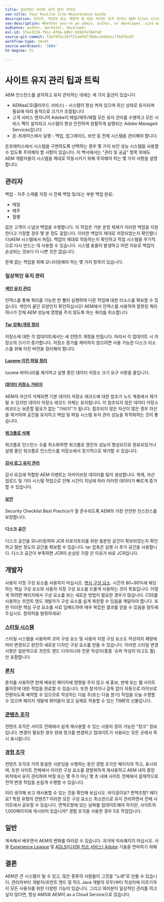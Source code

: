 ```yaml
---
title: 일상적인 사이트 유지 관리 가이드
seo-title: Your Routine Site Maintenance Guide
description: 관리자, 작성자 또는 개발자 등 모든 사이트 유지 관리는 AEM Sites 인스턴스의 모든 측면을 다룹니다. 이 안내서를 사용하여 전략이 성공하도록 합니다.
seo-description: Whether you're an admin, author, or developer, site maintenance touches every aspect of your AEM Sites instance. Use this guide to ensure your strategy is set up for success.
audience: author, marketer, developer
exl-id: 37ee3234-f91c-4f0a-b0b7-b9167e7847a9
source-git-commit: 53af8fbc20ff21abf8778bbc165b5ec7fbdf8c8f
workflow-type: tm+mt
source-wordcount: '1084'
ht-degree: 5%

---
```


# 사이트 유지 관리 팁과 트릭

AEM 인스턴스를 설치하고 유지 관리하는 데에는 세 가지 옵션이 있습니다

* AEMaaCS(클라우드 서비스) - 시스템이 항상 켜져 있으며 최신 상태로 유지되며 필요에 따라 동적으로 크기가 조절됩니다
* 고객 서비스 엔지니어 Adobe이 매일/매주/매월 모든 유지 관리를 수행하고 모든 서비스 팩이 설치되고 시스템이 항상 안전하며 원활하게 실행되는 Adobe Managed Services입니다
* 온-프레미스에서 실행 - 백업, 업그레이드, 보안 등 전체 시스템을 관리해야 합니다.

온프레미스에서 시스템을 구현하도록 선택하는 경우 몇 가지 보안 성능 시스템을 사용할 수 있도록 주의해야 할 사항이 있습니다. 이 백서에서는 &quot;관리 및 공급&quot; 항목 외에도 AEM 개발자들이 시스템을 제대로 작동시키기 위해 주의해야 하는 몇 가지 사항을 설명합니다.

## 관리자

백업 - 자주 스케줄 지정 시 전체 백업 및/또는 부분 백업 완료:

* 매일
* 매주
* 월별

많은 고객이 스냅샷 백업을 수행합니다. 이 작업은 기본 운영 체제가 이러한 백업을 지원한다고 가정할 경우 몇 분 정도 걸립니다. 이러한 백업이 제대로 저장되었는지 확인합니다(AEM 시스템에서 꺼짐). 백업이 제대로 작동하는지 확인하고 작업 시스템을 주기적으로 다시 만드는 데 사용할 수 있습니다. 시스템 충돌이 발생하고 어떤 이유로 백업이 손상되는 것보다 더 나쁜 것은 없습니다.

문제 없는 작업을 위해 모니터링해야 하는 몇 가지 항목이 있습니다.

### 일상적인 유지 관리

#### [색인 유지 관리](https://experienceleague.adobe.com/docs/experience-manager-65/deploying/practices/best-practices-for-queries-and-indexing.html?lang=ko)

인덱스를 통해 쿼리를 가능한 한 빨리 실행하여 다른 작업에 대한 리소스를 확보할 수 있습니다. 색인이 끝단 모양인지 확인하십시오! AEM에서 인덱스를 사용하여 잘못된 쿼리 하나가 전체 AEM 성능에 영향을 주지 않도록 하는 쿼리를 취소합니다.

#### [Tar 압축/개정 정리](https://experienceleague.adobe.com/docs/experience-manager-65/deploying/deploying/revision-cleanup.html?lang=en)

저장소에 대한 각 업데이트에서는 새 컨텐츠 개정을 만듭니다. 따라서 각 업데이트 시 저장소의 크기가 증가합니다. 저장소 증가를 제어하지 않으려면 사용 가능한 디스크 리소스를 위해 이전 버전을 정리해야 합니다.

#### [Lucene 이진 파일 정리](https://experienceleague.adobe.com/docs/experience-manager-65/administering/operations/operations-dashboard.html#automated-maintenance-tasks)

lucene 바이너리를 제거하고 실행 중인 데이터 저장소 크기 요구 사항을 줄입니다.

#### [데이터 저장소 가비지](https://experienceleague.adobe.com/docs/experience-manager-65/administering/operations/data-store-garbage-collection.html)

AEM의 자산이 삭제되면 기본 데이터 저장소 레코드에 대한 참조가 노드 계층에서 제거될 수 있지만 데이터 저장소 레코드 자체는 유지됩니다. 이 참조되지 않은 데이터 저장소 레코드는 보존할 필요가 없는 &quot;가비지&quot;가 됩니다. 참조되지 않은 자산이 많은 경우 자산을 제거하여 공간을 유지하고 백업 및 파일 시스템 유지 관리 성능을 최적화하는 것이 좋습니다.

#### [워크플로 삭제](https://experienceleague.adobe.com/docs/experience-manager-65/administering/operations/workflows-administering.html)

워크플로 인스턴스 수를 최소화하면 워크플로 엔진의 성능이 향상되므로 완료되었거나 실행 중인 워크플로 인스턴스를 저장소에서 정기적으로 제거할 수 있습니다.

#### [감사 로그 유지 관리](https://experienceleague.adobe.com/docs/experience-manager-65/administering/operations/operations-audit-log.html)

감사 로깅에 적합한 AEM 이벤트는 아카이브된 데이터를 많이 생성합니다. 복제, 자산 업로드 및 기타 시스템 작업으로 인해 시간이 지남에 따라 이러한 데이터가 빠르게 증가할 수 있습니다.

#### [보안](https://experienceleague.adobe.com/docs/experience-manager-65/administering/security/security-checklist.html?lang=ko-KR)

Security Checklist Best Practice가 잘 준수되도록 AEM의 가장 안전한 인스턴스를 보장합니다.

#### 디스크 공간

디스크 공간을 모니터링하여 JCR 리포지토리를 위한 충분한 공간이 확보되었는지 확인하고 절반 정도의 공간을 확보할 수 있습니다. tar 압축은 실행 시 추가 공간을 사용합니다. 디스크 공간이 부족하면 JCR이 손상된 가장 큰 이유가 바로 JCR입니다.

## 개발자

사용자 지정 구성 요소를 사용하지 마십시오. [핵심 구성 요소](https://www.aemcomponents.dev/). 시간의 80~90%에 해당하는 핵심 구성 요소와 사용자 지정 구성 요소를 드물게 사용하는 것이 목표입니다. 이렇게 하려면 페이지에서 구성 요소를 보는 새로운 방법이 필요한 경우가 많습니다. CSS를 사용하는 프런트 엔드 개발자가 구성 요소를 쉽게 복원할 수 있음을 깨달아야 합니다. 또한 이러한 핵심 구성 요소를 서로 임베드하여 매우 복잡한 결과를 얻을 수 있음을 염두에 두십시오. 창의력을 발휘하세요!

### [스타일 시스템](https://experienceleague.adobe.com/docs/experience-manager-65/authoring/siteandpage/style-system.html?lang=en)

스타일 시스템을 사용하여 코어 구성 요소 및 사용자 지정 구성 요소도 작성자의 재량에 따라 변경되고 완전히 새로운 디자인 구성 요소를 만들 수 있습니다. 이러한 스타일 변경 사항은 일반적으로 프런트 엔드 디자이너와 전문 작성자(종종 &#39;슈퍼 작성자&#39;라고도 함)만 포함합니다

### [론치](https://experienceleague.adobe.com/docs/experience-manager-cloud-service/content/sites/authoring/launches/overview.html?lang=en)

론치를 사용하면 현재 배포된 페이지에 영향을 주지 않고 새 홍보, 판매 또는 웹 사이트 롤아웃에 대한 작업을 완료할 수 있습니다. 또한 참석이나 감독 없이 자동으로 라이브로 전환되도록 예약할 수 있으므로 작성자는 다음 주(또는 다음 분기) 작업을 오늘 수행할 수 있으며 페이지 개발에 뛰어들지 않고 실제로 적용할 수 있는 TIME의 선물입니다.

### [콘텐츠 조각](https://experienceleague.adobe.com/docs/experience-manager-65/assets/fragments/content-fragments.html)

컨텐츠 조각은 사이트 전체에서 쉽게 재사용할 수 있는 사용자 정의 가능한 &quot;청크&quot; 정보입니다. 변경이 필요한 경우 원래 청크를 변경하고 업데이트가 사용되는 모든 곳에서 즉시 표시됩니다.

### [경험 조각](https://experienceleague.adobe.com/docs/experience-manager-learn/sites/experience-fragments/experience-fragments-feature-video-use.html?lang=en)

컨텐츠 조각과 거의 동일한 사운딩을 수행하는 동안 경험 조각은 페이지의 작고, 표시되며, 또한 사이트 전체에서 이러한 구성 요소를 광범위하게 재사용하고 AEM 내의 중앙 위치에서 유지 관리하여 며칠 또는 몇 주가 아닌 몇 초 내에 사이트 전체에서 잠재적으로 전역 변경 작업을 손쉽게 수행할 수 있습니다.

미리 생각해 보고 재사용할 수 있는 것을 확인해 보십시오. 바닥글이요? 면책조항? 헤더요? 특정 유형의 컨텐츠? 이러한 모든 구성 요소는 최소한으로 유지 관리하면서 전체 사이트에서 공유할 수 있습니다. 면책조항에 있는 날짜를 업데이트해야 하지만, 사이트의 1,000페이지에 게시되어 있습니까? 경험 조각을 사용한 경우 5초 작업입니다.

## 일반

계속해서 배우면서 AEM의 변화를 따라갈 수 있습니다. 과거에 익숙해지지 마십시오. 사용 [Experience League](https://experienceleague.adobe.com/docs/experience-manager-learn/sites/overview.html?lang=en) 및 [ADLS(디지털 학습 서비스) Adobe](https://learning.adobe.com/) 기술을 연마하기 위해

## 결론

AEM은 큰 시스템이 될 수 있고, 많은 종류의 사람들이 그것을 &quot;노래&quot;로 만들 수 있습니다. 관리자부터 개발자(프런트 엔드 및 하드 Java 개발자 모두)부터 작성자에 이르기까지 모든 사용자를 위한 다양한 기능이 있습니다. 그리고 여러분이 일상적인 관리를 하고 싶지 않다면, 항상 AMS와 AEM이 as a Cloud Service으로 있습니다.
